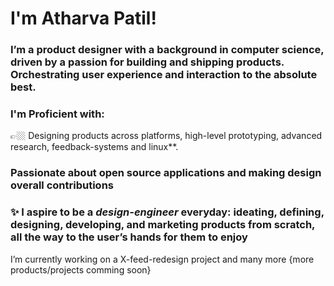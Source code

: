# I'm Atharva Patil!
### I’m a product designer with a background in computer science, driven by a passion for building and shipping products. Orchestrating user experience and interaction to the absolute best.

### I'm Proficient with: 
👉🏼 Designing products across platforms, high-level prototyping, advanced research, feedback-systems and linux**.

### Passionate about open source applications and making design overall contributions 


### ✨ I aspire to be a _design-engineer_ everyday: ideating, defining, designing, developing, and marketing products from scratch, all the way to the user’s hands for them to enjoy

I’m currently working on a X-feed-redesign project and many more
{more products/projects comming soon}
